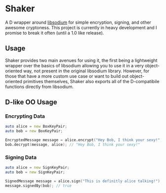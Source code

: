 # Shaker
A D wrapper around [libsodium](http://doc.libsodium.org/) for simple encryption, signing, and other awesome cryptoness. This project is currently in heavy development and I promise to break it often (until a 1.0 like release).

## Usage
Shaker provides two main avenues for using it, the first being a lightweight wrapper over the basics of libsodium allowing you to use it in a very object-oriented way, not present in the original libsodium library. However, for those that have a more custom use case or want to build out object-oriented primitives themselves, Shaker also exports all of the D-compatibile functions directly from libsodium.

## D-like OO Usage

### Encrypting Data
```D
auto alice = new BoxKeyPair;
auto bob = new BoxKeyPair;

EncryptedMessage message = alice.encrypt("Hey Bob, I think your sexy!", bob);
bob.decrypt(message, alice); // "Hey Bob, I think your sexy!"
```

### Signing Data
```D
auto alice = new SignKeyPair;
auto bob = new SignKeyPair;

SignedMessage message = alice.sign("This is definitly alice talking!");
message.signedBy(bob); // true
```

